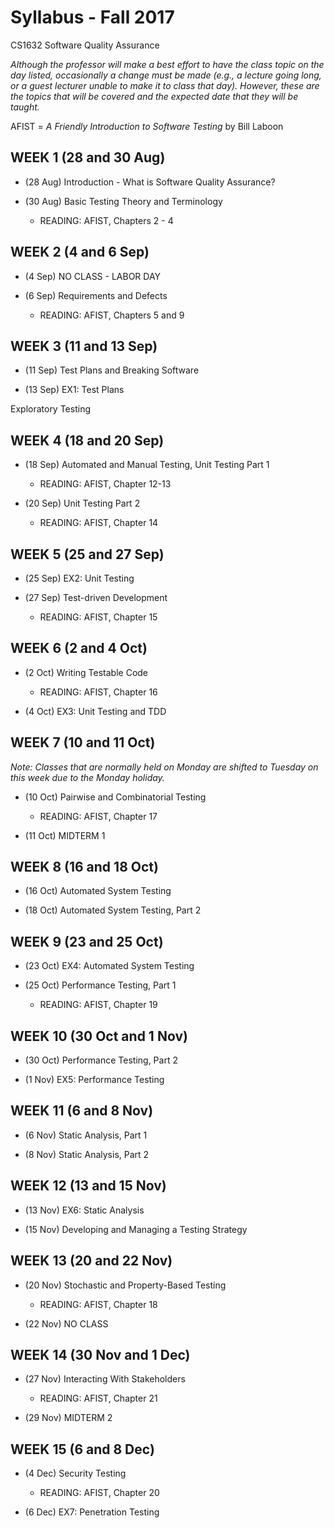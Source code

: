 # Syllabus - Fall 2017
CS1632 Software Quality Assurance

_Although the professor will make a best effort to have the class topic on the day listed, occasionally a change must be made (e.g., a lecture going long, or a guest lecturer unable to make it to class that day).  However, these are the topics that will be covered and the expected date that they will be taught._

AFIST = _A Friendly Introduction to Software Testing_ by Bill Laboon

## WEEK 1 (28 and 30 Aug)
* (28 Aug) Introduction - What is Software Quality Assurance?

* (30 Aug)  Basic Testing Theory and Terminology
  * READING: AFIST, Chapters 2 - 4

## WEEK 2 (4 and 6 Sep)

* (4 Sep) NO CLASS - LABOR DAY

* (6 Sep) Requirements and Defects
  * READING: AFIST, Chapters 5 and 9

## WEEK 3 (11 and 13 Sep)

* (11 Sep) Test Plans and Breaking Software

* (13 Sep) EX1: Test Plans

Exploratory Testing

## WEEK 4 (18 and 20 Sep)

* (18 Sep) Automated and Manual Testing, Unit Testing Part 1
  * READING: AFIST, Chapter 12-13
  
* (20 Sep) Unit Testing Part 2
  * READING: AFIST, Chapter 14

## WEEK 5 (25 and 27 Sep)

* (25 Sep) EX2: Unit Testing

* (27 Sep) Test-driven Development
  * READING: AFIST, Chapter 15

## WEEK 6 (2 and 4 Oct)

* (2 Oct) Writing Testable Code
  * READING: AFIST, Chapter 16

* (4 Oct) EX3: Unit Testing and TDD

## WEEK 7 (10 and 11 Oct)

_Note: Classes that are normally held on Monday are shifted to Tuesday on this week due to the Monday holiday._

* (10 Oct) Pairwise and Combinatorial Testing
  * READING: AFIST, Chapter 17

* (11 Oct) MIDTERM 1

## WEEK 8 (16 and 18 Oct)

* (16 Oct) Automated System Testing

* (18 Oct) Automated System Testing, Part 2

## WEEK 9 (23 and 25 Oct)

* (23 Oct) EX4: Automated System Testing

* (25 Oct) Performance Testing, Part 1
  * READING: AFIST, Chapter 19

## WEEK 10 (30 Oct and 1 Nov)

* (30 Oct) Performance Testing, Part 2

* (1 Nov) EX5: Performance Testing

## WEEK 11 (6 and 8 Nov)

* (6 Nov) Static Analysis, Part 1

* (8 Nov) Static Analysis, Part 2

## WEEK 12 (13 and 15 Nov)

* (13 Nov) EX6: Static Analysis

* (15 Nov) Developing and Managing a Testing Strategy 

## WEEK 13 (20 and 22 Nov)

* (20 Nov) Stochastic and Property-Based Testing
  * READING: AFIST, Chapter 18 

* (22 Nov) NO CLASS

## WEEK 14 (30 Nov and 1 Dec)

* (27 Nov) Interacting With Stakeholders
  * READING: AFIST, Chapter 21

* (29 Nov) MIDTERM 2

## WEEK 15 (6 and 8 Dec)

* (4 Dec) Security Testing
  * READING: AFIST, Chapter 20

* (6 Dec) EX7: Penetration Testing










